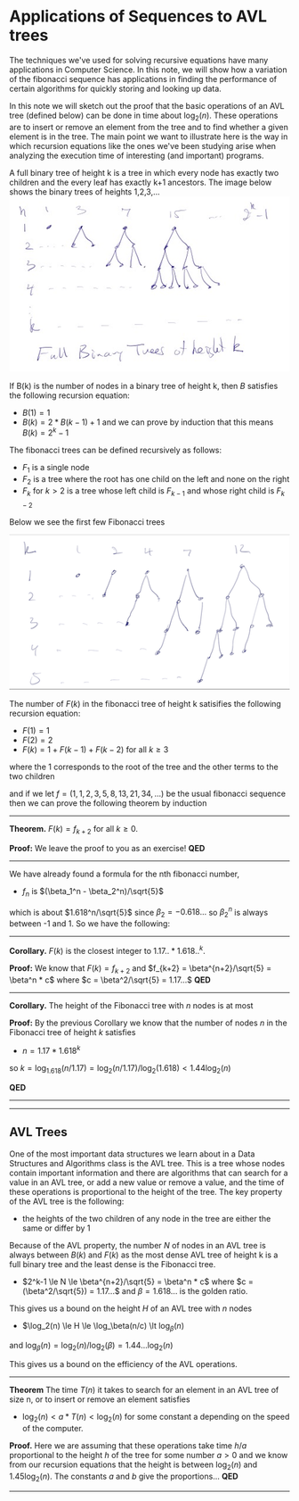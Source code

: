 # Applications of Sequences to AVL trees

The techniques we've used for solving recursive equations have many applications in Computer Science.
In this note, we will show how a variation of the fibonacci sequence has applications in finding the
performance of certain algorithms for quickly storing and looking up data.

In this note we will sketch out the proof that the basic operations of an AVL tree (defined below)
can be done in time about $\log_2(n)$.  These operations are to insert or remove an element from the tree
and to find whether a given element is in the tree. The main point we want to illustrate here is the
way in which recursion equations like the ones we've been studying arise when analyzing the execution time
of interesting (and important) programs.

A full binary tree of height k is a tree in which every node has exactly two children and the every leaf
has exactly k+1 ancestors. The image below shows the binary trees of heights 1,2,3,...
![Full Binary Trees](BinaryTrees.png)

If B(k) is the number of nodes in a binary tree of height k, then $B$ satisfies the following recursion equation:
* $B(1)=1$
* $B(k) = 2*B(k-1) + 1$
and we can prove by induction that this means $B(k) = 2^k-1$

The fibonacci trees can be defined recursively as follows:
* $F_1$ is a single node
* $F_2$ is a tree where the root has one child on the left and none on the right
* $F_k$ for $k>2$ is a tree whose left child is $F_{k-1}$ and whose right child is $F_{k-2}$

Below we see the first few Fibonacci trees

![FibonacciTrees](FibonacciTrees.png)

The number of $F(k)$ in the fibonacci tree of height k satisifies the following recursion equation:
* $F(1)=1$
* $F(2)=2$
* $F(k) = 1+ F(k-1)+F(k-2)$ for all $k\ge 3$

where the $1$ corresponds to the root of the tree and the other terms to the two children

and if we let $f = (1,1,2,3,5,8,13,21,34,...)$ be the usual fibonacci sequence then we can prove the following theorem by induction

---

**Theorem.** $F(k) = f_{k+2}$ for all $k\ge 0$.

**Proof:** We leave the proof to you as an exercise! **QED**

---

We have already found a formula for the nth fibonacci number,  
* $f_n$ is $(\beta_1^n - \beta_2^n)/\sqrt{5}$

which is about $1.618^n/\sqrt{5}$ since $\beta_2 = -0.618...$ so $\beta_2^n$ is always between -1 and 1.
So we have the following:

---

**Corollary.** $F(k)$ is the closest integer to $1.17..*1.618..^k$.

**Proof:** 
We know that $F(k) = f_{k+2}$  and $f_{k+2} = \beta^{n+2}/\sqrt{5} = \beta^n * c$ where $c = \beta^2/\sqrt{5} = 1.17...$
**QED**

---

**Corollary.** The height of the Fibonacci tree with $n$ nodes is at most 

**Proof:**
By the previous Corollary we know that the number of nodes $n$ in the Fibonacci tree of height $k$ satisfies
* $n = 1.17 * 1.618^k$

so $k = \log_{1.618}(n/1.17) = \log_2(n/1.17)/\log_2(1.618) \lt 1.44 \log_2(n)$

**QED**

---


---

## AVL Trees
One of the most important data structures we learn about in a Data Structures and Algorithms class is the AVL tree. This is a tree whose nodes
contain important information and there are algorithms that can search for a value in an AVL tree, or add a new value or remove a value, and the time
of these operations is proportional to the height of the tree.  The key property of the AVL tree is the following:
* the heights of the two children of any node in the tree are either the same or differ by 1

Because of the AVL property, the number $N$ of nodes in an AVL tree is always between $B(k)$ and $F(k)$ as the most dense AVL tree of height k is a full binary tree
and the least dense is the Fibonacci tree. 
* $2^k-1 \le N \le \beta^{n+2}/\sqrt{5} = \beta^n * c$ where $c = (\beta^2/\sqrt{5}) = 1.17...$ and $\beta = 1.618...$ is the golden ratio.

This gives us a bound on the height $H$ of an AVL tree with $n$ nodes
* $\log_2(n) \le H \le \log_\beta(n/c) \lt $\log_\beta(n)$

and $\log_\beta(n) = \log_2(n)/\log_2(\beta) = 1.44... \log_2(n)$

This gives us a bound on the efficiency of the AVL operations.

---

**Theorem** The time $T(n)$ it takes to search for an element in an AVL tree of size n, or to insert or remove an element satisfies
* $\log_2(n) \lt a*T(n) \lt \log_2(n)$ for some constant a depending on the speed of the computer.

**Proof.** Here we are assuming that these operations take time $h/a$ proportional to the height $h$ of the tree for some number $a\gt 0$
and we know from our recursion equations that the height is between $\log_2(n)$ and $1.45 \log_2(n)$.  The constants $a$ and $b$ give the proportions... **QED**

---




